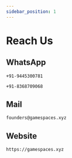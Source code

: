```yaml
---
sidebar_position: 1
---
```


# Reach Us

## WhatsApp
```
+91-9445300781
```
```
+91-8368709068
```


## Mail
```
founders@gamespaces.xyz
```

## Website
```
https://gamespaces.xyz
```


